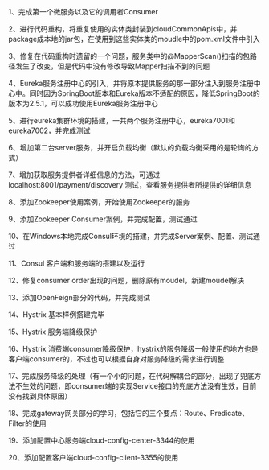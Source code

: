 1、完成第一个微服务以及它的调用者Consumer

2、进行代码重构，将重复使用的实体类封装到cloudCommonApis中，并package成本地的jar包，在使用到这些实体类的moudle中的pom.xml文件中引入

3、修复在代码重构时遗留的一个问题，服务类中的@MapperScan()扫描的包路径发生了改变，但是代码中没有修改导致Mapper扫描不到的问题

4、Eureka服务注册中心的引入，并将原本提供服务的那一部分注入到服务注册中心中。同时因为SpringBoot版本和Eureka版本不适配的原因，降低SpringBoot的版本为2.5.1，可以成功使用Eureka服务注册中心

5、进行eureka集群环境的搭建，一共两个服务注册中心，eureka7001和eureka7002，并完成测试

6、增加第二台server服务，并开启负载均衡（默认的负载均衡采用的是轮询的方式）

7、增加获取服务提供者详细信息的方法，可通过localhost:8001/payment/discovery 测试，查看服务提供者所提供的详细信息

8、添加Zookeeper使用案例，开始使用Zookeeper的服务

9、添加Zookeeper Consumer案例，并完成配置，测试通过

10、在Windows本地完成Consul环境的搭建，并完成Server案例、配置、测试通过

11、Consul 客户端和服务端的搭建以及运行

12、修复consumer order出现的问题，删除原有moudel，新建moudel解决

13、添加OpenFeign部分的代码，并完成测试

14、Hystrix 基本样例搭建完毕

15、Hystrix 服务端降级保护

16、Hystrix 消费端consumer降级保护，hystrix的服务降级一般使用的地方也是客户端consumer的，不过也可以根据自身对服务降级的需求进行调整

17、完成服务降级的处理（有一个小的问题，在代码解耦合的部分，出现了兜底方法不生效的问题，即consumer端的实现Service接口的兜底方法没有生效，目前没有找到具体原因）

18、完成gateway网关部分的学习，包括它的三个要点：Route、Predicate、Filter的使用

19、添加配置中心服务端cloud-config-center-3344的使用

20、添加配置客户端cloud-config-client-3355的使用